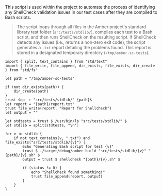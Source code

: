 This script is used within the project to automate the process of identifying any ShellCheck validation issues in our test cases after they are compiled to Bash scripts.

> The script loops through all files in the Amber project's standard library test folder (`src/tests/stdlib/`), compiles each test to a Bash script, and then runs ShellCheck on the resulting script.
> If ShellCheck detects any issues (i.e., returns a non-zero exit code), the script generates a `.txt` report detailing the problems found. This report is stored in a designated temporary directory (`/tmp/amber-sc-tests`).

```ab
import { split, text_contains } from "std/text"
import { file_write, file_append, dir_exists, file_exists, dir_create } from "std/fs"

let path = "/tmp/amber-sc-tests"

if (not dir_exists(path)) {
    dir_create(path)
}
trust $cp -r "src/tests/stdlib/" {path}$
let report = "{path}/report.txt"
trust file_write(report, "Report for Shellcheck")
let output = ""

let stdtests = trust $ /usr/bin/ls "src/tests/stdlib/" $
let stdlib = split(stdtests, "\n")

for v in stdlib {
    if not text_contains(v, ".txt") and file_exists("src/tests/stdlib/{v}") {
        echo "Generating Bash script for test {v}"
        trust $ ./target/debug/amber build "src/tests/stdlib/{v}" "{path}/{v}.sh" $
        output = trust $ shellcheck "{path}/{v}.sh" $

        if (status != 0) {
            echo "Shellcheck found something!"
            trust file_append(report, output)
        }
    }
}
```

